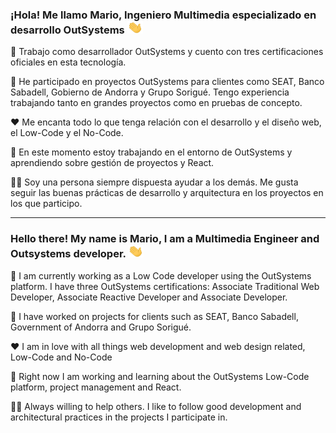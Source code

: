 ### ¡Hola! Me llamo Mario, Ingeniero Multimedia especializado en desarrollo OutSystems <img src="https://github.com/md6-0/md6-0/blob/main/assets/wave.gif" width="25px" height="20px" alt="hola">

📃 Trabajo como desarrollador OutSystems y cuento con tres certificaciones oficiales en esta tecnología. 

💼 He participado en proyectos OutSystems para clientes como SEAT, Banco Sabadell, Gobierno de Andorra y Grupo Sorigué. Tengo experiencia trabajando tanto en grandes proyectos como en pruebas de concepto.

❤️ Me encanta todo lo que tenga relación con el desarrollo y el diseño web, el Low-Code y el No-Code.

🌱 En este momento estoy trabajando en el entorno de OutSystems y aprendiendo sobre gestión de proyectos y React.

🙋🏻 Soy una persona siempre dispuesta ayudar a los demás. Me gusta seguir las buenas prácticas de desarrollo y arquitectura en los proyectos en los que participo.

_____

### Hello there! My name is Mario, I am a Multimedia Engineer and Outsystems developer. <img src="https://github.com/md6-0/md6-0/blob/main/assets/wave.gif" width="25px" height="20px" alt="Hi there">

📃 I am currently working as a Low Code developer using the OutSystems platform. I have three OutSystems certifications: Associate Traditional Web Developer, Associate Reactive Developer and Associate Developer. 

💼 I have worked on projects for clients such as SEAT, Banco Sabadell, Government of Andorra and Grupo Sorigué.

❤️ I am in love with all things web development and web design related, Low-Code and No-Code

🌱 Right now I am working and learning about the OutSystems Low-Code platform, project management and React.

🙋🏻 Always willing to help others. I like to follow good development and architectural practices in the projects I participate in.
